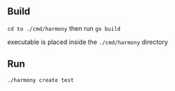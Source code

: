 ## Build
`cd to ./cmd/harmony` then run `go build`

executable is placed inside the `./cmd/harmony` directory

## Run
``./harmony create test``